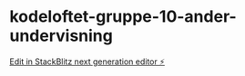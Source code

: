 # kodeloftet-gruppe-10-ander-undervisning

[Edit in StackBlitz next generation editor ⚡️](https://stackblitz.com/~/github.com/LarsGJobloop/kodeloftet-gruppe-10-ander-undervisning)